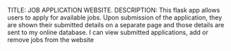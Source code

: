 TITLE: JOB APPLICATION WEBSITE.
DESCRIPTION: This flask app allows users to apply for available jobs.
Upon submission of the application, they are shown their submitted details on a separate page and those details are sent to my online database.
I can view submitted applications, add or remove jobs from the website
